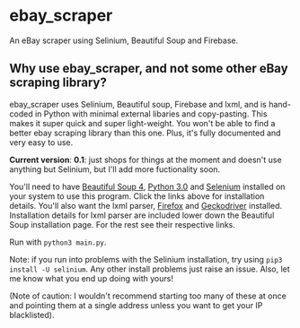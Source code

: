 # ebay_scraper
An eBay scraper using Selinium, Beautiful Soup and Firebase.

## Why use ebay_scraper, and not some other eBay scraping library?

ebay_scraper uses Selinium, Beautiful soup, Firebase and lxml,
and is hand-coded in Python with minimal external libaries and 
copy-pasting. This makes it super quick and super light-weight.
You won't be able to find a better ebay scraping library than this one.
Plus, it's fully documented and very easy to use.

**Current version**:
**0.1**: just shops for things at the moment and doesn't use anything but Selinium, 
but I'll add more fuctionality soon.

You'll need to have [Beautiful Soup 4](https://www.crummy.com/software/BeautifulSoup/bs4/doc/),
[Python 3.0](https://www.python.org/downloads/) and [Selenium](https://pypi.python.org/pypi/selenium)
installed on your system to use this program.
Click the links above for installation details.
You'll also want the lxml parser, [Firefox](https://www.google.co.uk/search?q=install+Firefox&oq=install+Firefox&aqs=chrome..69i57j69i60l3j69i61j69i59.2052j0j4&client=ubuntu&sourceid=chrome&ie=UTF-8) and [Geckodriver](https://askubuntu.com/questions/870530/how-to-install-geckodriver-in-ubuntu) installed. Installation details for lxml parser are included lower down the Beautiful Soup installation page. For the rest see their respective links.

Run with `python3 main.py`.

Note: if you run into problems with the Selinium installation, try using `pip3 install -U selinium`.
Any other install problems just raise an issue. Also, let me know what you end up doing with yours!

(Note of caution: I wouldn't recommend starting too many of these at once and pointing them
at a single address unless you want to get your IP blacklisted).
